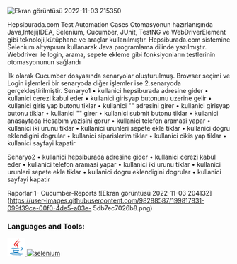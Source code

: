 ![Ekran görüntüsü 2022-11-03 215350](https://user-images.githubusercontent.com/98288587/199809871-319dd0da-69d9-4909-b4a6-db6390c3da03.png)

Hepsiburada.com Test Automation Cases
Otomasyonun hazırlanışında Java,IntejijIDEA, Selenium, Cucumber, JUnit, TestNG ve WebDriverElement gibi teknoloji,kütüphane ve araçlar kullanılmıştır.
Hepsiburada.com sistemine Selenium altyapısını kullanarak Java programlama dilinde yazılmıştır.
Webdriver ile login, arama, sepete ekleme gibi fonksiyonların testlerinin otomasyonunun sağlandı

İlk olarak Cucumber dosyasında senaryolar oluşturulmuş. Browser seçimi ve Login işlemleri bir senaryoda diğer işlemler ise 2.senaryoda gerçekleştirilmiştir.
Senaryo1
   • kullanici hepsiburada adresine gider
   • kullanici cerezi kabul eder
   • kullanici girisyap butonunu uzerine gelir
   • kullanici giris yap butonu tiklar
   • kullanici "<email>" adresini girer
   • kullanici girisyap butonu tiklar
   • kullanici "<sifre>" girer
   • kullanici submit butonu tiklar
   • kullanici anasayfada Hesabım yazisini gorur
   • kullanici telefon aramasi yapar
   • kullanici iki urunu tiklar
   • kullanici urunleri sepete ekle tiklar
   • kullanici dogru eklendigini dogrular
   • kullanici siparislerim tiklar
   • kullanici cikis yap tiklar
   • kullanici sayfayi kapatir

 Senaryo2
   • kullanici hepsiburada adresine gider
   • kullanici cerezi kabul eder
   • kullanici telefon aramasi yapar
   • kullanici iki urunu tiklar
   • kullanici urunleri sepete ekle tiklar
   • kullanici dogru eklendigini dogrular
   • kullanici sayfayi kapatir 
   
   Raporlar
   1- Cucumber-Reports
   ![Ekran görüntüsü 2022-11-03 204132](https://user-images.githubusercontent.com/98288587/199817831-099f39ce-00f0-4de5-a03e-   5db7ec7026b8.png)

   
<h3 align="left">Languages and Tools:</h3>
<p align="left"> <a href="https://www.java.com" target="_blank" rel="noreferrer"> <img src="https://raw.githubusercontent.com/devicons/devicon/master/icons/java/java-original.svg" alt="java" width="40" height="40"/> </a> <a href="https://www.selenium.dev" target="_blank" rel="noreferrer"> <img src="https://raw.githubusercontent.com/detain/svg-logos/780f25886640cef088af994181646db2f6b1a3f8/svg/selenium-logo.svg" alt="selenium" width="40" height="40"/> </a> </p>
